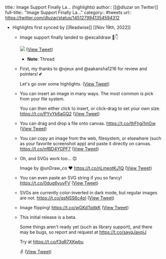 title:: Image Support Finally La... (highlights)
author:: [[@dluzar on Twitter]]
full-title:: "Image Support Finally La..."
category:: #tweets
url:: https://twitter.com/dluzar/status/1451279941354594312

- Highlights first synced by [[Readwise]] [[Nov 19th, 2022]]
	- Image support finally landed to @excalidraw 🧵👇 
	  
	  ![](https://pbs.twimg.com/media/FCP4u0GWUAEbrQW.png) ([View Tweet](https://twitter.com/dluzar/status/1451279941354594312))
		- **Note**: Thread
	- First, my thanks to @vjeux and @aakansha1216 for review and pointers! 💕
	  
	  Let's go over some highlights. ([View Tweet](https://twitter.com/dluzar/status/1451279943556546563))
	- You can insert an image in many ways. The most common is pick from your file system.
	  
	  You can then either click to insert, or click-drag to set your own size. https://t.co/PYvYk6aGQ2 ([View Tweet](https://twitter.com/dluzar/status/1451279992361529355))
	- You can drag and drop a file onto canvas. https://t.co/thFhgi1mGw ([View Tweet](https://twitter.com/dluzar/status/1451280028378050562))
	- You can copy an image from the web, filesystem, or elsewhere (such as your favorite screenshot app) and paste it directly on canvas. https://t.co/nfBD4YGPF7 ([View Tweet](https://twitter.com/dluzar/status/1451280063807344645))
	- Oh, and SVGs work too... 😊
	  
	  Image by @unDraw_co ❤️ https://t.co/nLmeotKJ1Q ([View Tweet](https://twitter.com/dluzar/status/1451280108036165632))
	- You can even paste an SVG string if you so fancy! https://t.co/0dug6yuyFV ([View Tweet](https://twitter.com/dluzar/status/1451280140252684293))
	- SVGs are currently color-inverted in dark mode, but regular images are not. https://t.co/qsNSS6c4pl ([View Tweet](https://twitter.com/dluzar/status/1451280175056961545))
	- Image flipping! https://t.co/wGKdTqjtkK ([View Tweet](https://twitter.com/dluzar/status/1451280213086818308))
	- This initial release is a beta.
	  
	  Some things aren't ready yet (such as library support), and there may be bugs, so report and request at https://t.co/sayqJavpjJ
	  
	  Try at https://t.co/f3qR7XKwbu
	  
	  ✌️ ([View Tweet](https://twitter.com/dluzar/status/1451280217658568722))